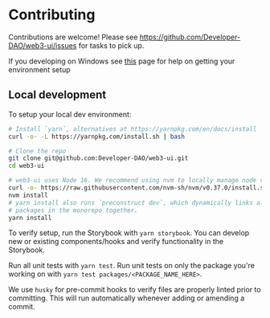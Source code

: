 # Contributing
Contributions are welcome! Please see https://github.com/Developer-DAO/web3-ui/issues for tasks to pick up.

If you developing on Windows see [this](/CONTRIBUTING_ON_WINDOWS.md) page for help on getting your environment setup

## Local development

To setup your local dev environment:
```sh
# Install `yarn`, alternatives at https://yarnpkg.com/en/docs/install
curl -o- -L https://yarnpkg.com/install.sh | bash

# Clone the repo
git clone git@github.com:Developer-DAO/web3-ui.git
cd web3-ui

# web3-ui uses Node 16. We recommend using nvm to locally manage node versions.
curl -o- https://raw.githubusercontent.com/nvm-sh/nvm/v0.37.0/install.sh | bash
nvm install
# yarn install also runs `preconstruct dev`, which dynamically links all
# packages in the monorepo together.
yarn install
```

To verify setup, run the Storybook with  `yarn storybook`. You can develop new or existing components/hooks and verify functionality in the Storybook.

Run all unit tests with `yarn test`. Run unit tests on only the package you're working on with `yarn test packages/<PACKAGE_NAME_HERE>`.

We use `husky` for pre-commit hooks to verify files are properly linted prior to committing. This will run automatically whenever adding or amending a commit.
